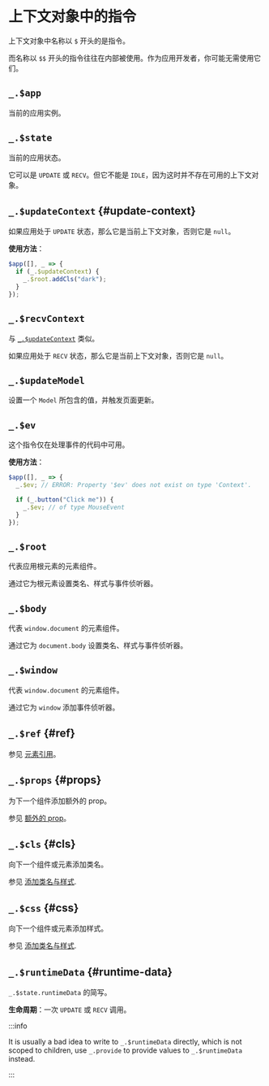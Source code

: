 # 上下文对象中的指令

上下文对象中名称以 `$` 开头的是指令。

而名称以 `$$` 开头的指令往往在内部被使用。作为应用开发者，你可能无需使用它们。

## `_.$app`

当前的应用实例。

## `_.$state`

当前的应用状态。

它可以是 `UPDATE` 或 `RECV`。但它不能是 `IDLE`，因为这时并不存在可用的上下文对象。

## `_.$updateContext` {#update-context}

如果应用处于 `UPDATE` 状态，那么它是当前上下文对象，否则它是 `null`。

**使用方法**：

```ts
$app([], _ => {
  if (_.$updateContext) {
    _.$root.addCls("dark");
  }
});
```

## `_.$recvContext`

与 [`_.$updateContext`](#update-context) 类似。

如果应用处于 `RECV` 状态，那么它是当前上下文对象，否则它是 `null`。

## `_.$updateModel`

设置一个 `Model` 所包含的值，并触发页面更新。

## `_.$ev`

这个指令仅在处理事件的代码中可用。

**使用方法**：

```ts
$app([], _ => {
  _.$ev; // ERROR: Property '$ev' does not exist on type 'Context'.

  if (_.button("Click me")) {
    _.$ev; // of type MouseEvent
  }
});
```

## `_.$root`

代表应用根元素的元素组件。

通过它为根元素设置类名、样式与事件侦听器。

## `_.$body`

代表 `window.document` 的元素组件。

通过它为 `document.body` 设置类名、样式与事件侦听器。

## `_.$window`

代表 `window.document` 的元素组件。

通过它为 `window` 添加事件侦听器。

## `_.$ref` {#ref}

参见 [元素引用](../essentials/lowlevel#ref-element)。

## `_.$props` {#props}

为下一个组件添加额外的 prop。

参见 [额外的 prop](../essentials/component#extra-props)。

## `_.$cls` {#cls}

向下一个组件或元素添加类名。

参见 [添加类名与样式](../essentials/rendering-basics#add-classes-and-styles).

## `_.$css` {#css}

向下一个组件或元素添加样式。

参见 [添加类名与样式](../essentials/rendering-basics#add-classes-and-styles).

## `_.$runtimeData` {#runtime-data}

`_.$state.runtimeData` 的简写。

**生命周期**：一次 `UPDATE` 或 `RECV` 调用。

:::info

It is usually a bad idea to write to `_.$runtimeData` directly,
which is not scoped to children,
use `_.provide` to provide values to `_.$runtimeData` instead.

:::
